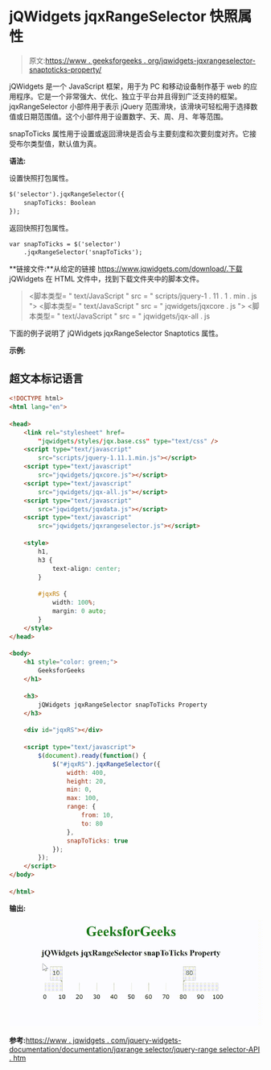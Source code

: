 # jQWidgets jqxRangeSelector 快照属性

> 原文:[https://www . geeksforgeeks . org/jqwidgets-jqxrangeselector-snaptoticks-property/](https://www.geeksforgeeks.org/jqwidgets-jqxrangeselector-snaptoticks-property/)

jQWidgets 是一个 JavaScript 框架，用于为 PC 和移动设备制作基于 web 的应用程序。它是一个非常强大、优化、独立于平台并且得到广泛支持的框架。jqxRangeSelector 小部件用于表示 jQuery 范围滑块，该滑块可轻松用于选择数值或日期范围值。这个小部件用于设置数字、天、周、月、年等范围。

snapToTicks 属性用于设置或返回滑块是否会与主要刻度和次要刻度对齐。它接受布尔类型值，默认值为真。

**语法:**

设置快照打包属性。

```html
$('selector').jqxRangeSelector({ 
    snapToTicks: Boolean 
});
```

返回快照打包属性。

```html
var snapToTicks = $('selector')
    .jqxRangeSelector('snapToTicks');
```

**链接文件:**从给定的链接 https://www.jqwidgets.com/download/.下载 jQWidgets 在 HTML 文件中，找到下载文件夹中的脚本文件。

> <link rel="”stylesheet”" href="”jqwidgets/styles/jqx.base.css”" type="”text/css”">
> <脚本类型= " text/JavaScript " src = " scripts/jquery-1 . 11 . 1 . min . js "></脚本类型>
> <脚本类型= " text/JavaScript " src = " jqwidgets/jqxcore . js "></脚本类型>
> <脚本类型= " text/JavaScript " src = " jqwidgets/jqx-all . js

下面的例子说明了 jQWidgets jqxRangeSelector Snaptotics 属性。

**示例:**

## 超文本标记语言

```html
<!DOCTYPE html>
<html lang="en">

<head>
    <link rel="stylesheet" href=
        "jqwidgets/styles/jqx.base.css" type="text/css" />
    <script type="text/javascript" 
        src="scripts/jquery-1.11.1.min.js"></script>
    <script type="text/javascript" 
        src="jqwidgets/jqxcore.js"></script>
    <script type="text/javascript" 
        src="jqwidgets/jqx-all.js"></script>
    <script type="text/javascript" 
        src="jqwidgets/jqxdata.js"></script>
    <script type="text/javascript" 
        src="jqwidgets/jqxrangeselector.js"></script>

    <style>
        h1,
        h3 {
            text-align: center;
        }

        #jqxRS {
            width: 100%;
            margin: 0 auto;
        }
    </style>
</head>

<body>
    <h1 style="color: green;">
        GeeksforGeeks
    </h1>

    <h3>
        jQWidgets jqxRangeSelector snapToTicks Property
    </h3>

    <div id="jqxRS"></div>

    <script type="text/javascript">
        $(document).ready(function() {
            $("#jqxRS").jqxRangeSelector({
                width: 400,
                height: 20,
                min: 0,
                max: 100,
                range: {
                    from: 10,
                    to: 80
                },
                snapToTicks: true
            });
        });
    </script>
</body>

</html>
```

**输出:**

![](img/55f13a7194fe01ef00691b8213cbc742.png)

**参考:**[https://www . jqwidgets . com/jquery-widgets-documentation/documentation/jqxrange selector/jquery-range selector-API . htm](https://www.jqwidgets.com/jquery-widgets-documentation/documentation/jqxrangeselector/jquery-rangeselector-api.htm)